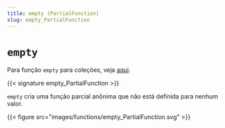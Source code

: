 ```yaml
---
title: empty (PartialFunction)
slug: empty_PartialFunction
---
```


# `empty`

Para função `empty` para coleções, veja [aqui](../empty_collections).

{{< signature empty_PartialFunction >}}

`empty` cria uma função parcial anônima que não está definida para nenhum valor.

{{< figure src="images/functions/empty_PartialFunction.svg" >}}
